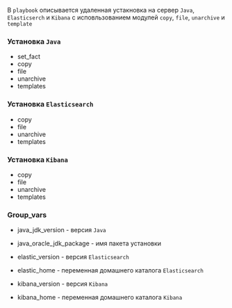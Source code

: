 В `playbook` описывается удаленная устакновка на сервер `Java`, `Elasticserch` и `Kibana`  с исповльзованием модулей `copy`, `file`, `unarchive` и `template`


### Установка `Java`
* set_fact
* copy
* file
* unarchive
* templates

### Установка `Elasticsearch`
* copy
* file
* unarchive
* templates

### Установка `Kibana`
* copy
* file
* unarchive
* templates
  
### Group_vars
* java_jdk_version - версия `Java`
* java_oracle_jdk_package - имя пакета установки 

* elastic_version - версия `Elasticsearch`
* elastic_home - переменная домашнего каталога `Elasticsearch`

* kibana_version - версия `Kibana`  
* kibana_home - переменная домашнего каталога `Kibana`


